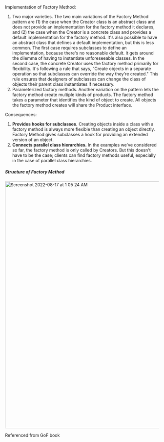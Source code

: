 Implementation of Factory Method: 

1. Two major varieties. The two main variations of the Factory Method pattern are (1) the case when the Creator class is an abstract class and does not provide an implementation for the factory method it declares, and (2) the case when the Creator is a concrete class and provides a default implementation for the factory method. It's also possible to have an abstract class that defines a default implementation, but this is less common.
   The first case requires subclasses to define an implementation, because there's no reasonable default. It gets around the dilemma of having to instantiate unforeseeable classes. In the second case, the concrete Creator uses the factory method primarily for flexibility. It's following a rule that says, "Create objects in a separate operation so that subclasses can override the way they're created." This rule ensures that designers of subclasses can change the class of objects their parent class instantiates if necessary.
2. Parameterized factory methods. Another variation on the pattern lets the factory method create multiple kinds of products. The factory method takes a parameter that identifies the kind of object to create. All objects the factory method creates will share the Product interface.

Consequences:
1. **Provides hooks for subclasses.** Creating objects inside a class with a factory method is always more flexible than creating an object directly. Factory Method gives subclasses a hook for providing an extended version of an object.
2. **Connects parallel class hierarchies.** In the examples we've considered so far, the factory method is only called by Creators. But this doesn't have to be the case; clients can find factory methods useful, especially in the case of parallel class hierarchies.

##### Structure of Factory Method 
<img width="806" alt="Screenshot 2022-08-17 at 1 05 24 AM" src="https://user-images.githubusercontent.com/26532939/184966852-6cae41fd-aa47-4ec0-a4aa-9a1291ead893.png">


Referenced from GoF book
